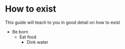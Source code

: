 # How to exist

This guide will teach to you in good detail on how to exist

* Be born
    * Eat food 
        * Dink water